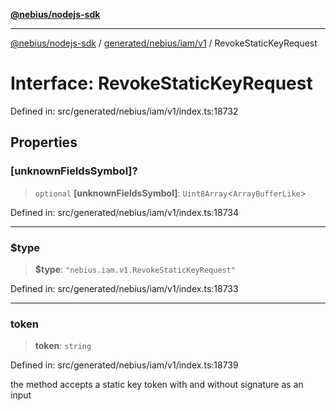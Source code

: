 [**@nebius/nodejs-sdk**](../../../../../README.md)

---

[@nebius/nodejs-sdk](../../../../../README.md) / [generated/nebius/iam/v1](../README.md) / RevokeStaticKeyRequest

# Interface: RevokeStaticKeyRequest

Defined in: src/generated/nebius/iam/v1/index.ts:18732

## Properties

### \[unknownFieldsSymbol\]?

> `optional` **\[unknownFieldsSymbol\]**: `Uint8Array`\<`ArrayBufferLike`\>

Defined in: src/generated/nebius/iam/v1/index.ts:18734

---

### $type

> **$type**: `"nebius.iam.v1.RevokeStaticKeyRequest"`

Defined in: src/generated/nebius/iam/v1/index.ts:18733

---

### token

> **token**: `string`

Defined in: src/generated/nebius/iam/v1/index.ts:18739

the method accepts a static key token with and without signature as an input
